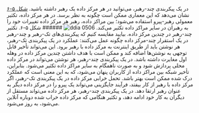در یک پیکربندی چند-رهبر، می‌توانید در هر مرکز داده یک رهبر داشته باشید.
[شکل ۵-۶](#fig_replication_multi_dc) نشان می‌دهد که این معماری ممکن است چگونه به نظر برسد. در هر مرکز داده،
تکثیر معمولی رهبر-پیرو استفاده می‌شود؛ بین مراکز داده، رهبر هر مرکز داده
تغییرات خود را به رهبران در سایر مراکز داده تکثیر می‌کند. ![ddia 0506](assets/ddia_0506.png) ###### شکل ۵-۶. تکثیر چند-رهبر در چندین مرکز داده. 
بیایید مقایسه کنیم که پیکربندی‌های تک-رهبر و چند-رهبر در یک استقرار چند-مرکز داده
چگونه عمل می‌کنند: عملکرد در یک پیکربندی تک-رهبر، هر نوشتن باید از طریق اینترنت به مرکز داده با رهبر
برود. این می‌تواند تأخیر قابل توجهی به
نوشتن‌ها اضافه کند و ممکن است با هدف داشتن چندین مرکز داده در وهله اول مغایرت داشته باشد. در یک
پیکربندی چند-رهبر، هر نوشتن می‌تواند در مرکز داده محلی پردازش شود و به صورت
ناهمگام به سایر مراکز داده تکثیر می‌شود. بنابراین، تأخیر شبکه بین مراکز داده از
کاربران پنهان می‌شود، که به این معنی است که عملکرد درک شده ممکن است بهتر باشد. تحمل خرابی مرکز داده در یک پیکربندی تک-رهبر، اگر مرکز داده با رهبر از کار بیفتد، فرآیند جایگزینی می‌تواند یک
پیرو را در مرکز داده دیگر به عنوان رهبر ارتقا دهد. در یک پیکربندی چند-رهبر، هر مرکز داده می‌تواند
مستقل از دیگران به کار خود ادامه دهد، و تکثیر هنگامی که مرکز داده
خراب شده دوباره آنلاین می‌شود، به روز می‌شود.